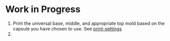 # Work in Progress

1. Print the universal base, middle, and appropriate top mold based on the capsule you have chosen to use. See [print-settings](step-by-step-guide/print-settings.md)
2. 

